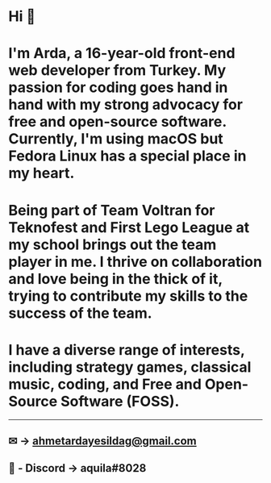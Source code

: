# Hi 👋
# I'm Arda, a 16-year-old front-end web developer from Turkey. My passion for coding goes hand in hand with my strong advocacy for free and open-source software. Currently, I'm using macOS but Fedora Linux has a special place in my heart.

# Being part of Team Voltran for Teknofest and First Lego League at my school brings out the team player in me. I thrive on collaboration and love being in the thick of it, trying to contribute my skills to the success of the team.

# I have a diverse range of interests, including strategy games, classical music, coding, and Free and Open-Source Software (FOSS).

----
## ✉ -> ahmetardayesildag@gmail.com
## 🔗 - Discord -> aquila#8028

